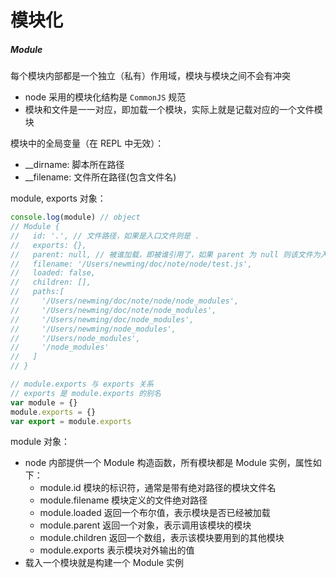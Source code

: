 # 模块化

##### Module
每个模块内部都是一个独立（私有）作用域，模块与模块之间不会有冲突

-  node 采用的模块化结构是 `CommonJS` 规范
- 模块和文件是一一对应，即加载一个模块，实际上就是记载对应的一个文件模块

模块中的全局变量（在 REPL 中无效）：
- __dirname: 脚本所在路径
- __filename: 文件所在路径(包含文件名)

module, exports 对象：

```js
console.log(module) // object
// Module {
//   id: '.', // 文件路径，如果是入口文件则是 .
//   exports: {},
//   parent: null, // 被谁加载，即被谁引用了，如果 parent 为 null 则该文件为入口文件
//   filename: '/Users/newming/doc/note/node/test.js',
//   loaded: false,
//   children: [],
//   paths:[
//     '/Users/newming/doc/note/node/node_modules',
//     '/Users/newming/doc/note/node_modules',
//     '/Users/newming/doc/node_modules',
//     '/Users/newming/node_modules',
//     '/Users/node_modules',
//     '/node_modules'
//   ]
// }

// module.exports 与 exports 关系
// exports 是 module.exports 的别名
var module = {}
module.exports = {}
var export = module.exports
```

module 对象：
- node 内部提供一个 Module 构造函数，所有模块都是 Module 实例，属性如下：
  - module.id 模块的标识符，通常是带有绝对路径的模块文件名
  - module.filename 模块定义的文件绝对路径
  - module.loaded 返回一个布尔值，表示模块是否已经被加载
  - module.parent 返回一个对象，表示调用该模块的模块
  - module.children 返回一个数组，表示该模块要用到的其他模块
  - module.exports 表示模块对外输出的值
- 载入一个模块就是构建一个 Module 实例

